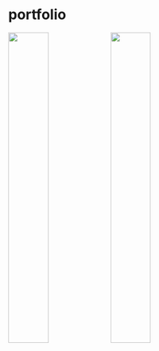 # portfolio

<img src="https://github.com/Jaydeepsharma93/portfolio/assets/143181361/2628ef97-9f02-421c-83df-cd4a2da6274b" width = 40%>
<img src="https://github.com/Jaydeepsharma93/portfolio/assets/143181361/25fe1920-485d-4d91-93dc-56f88f1adad5" width = 40%>
